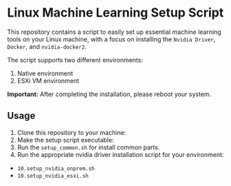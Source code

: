 # Linux Machine Learning Setup Script

This repository contains a script to easily set up essential machine learning tools on your Linux machine, with a focus on installing the `Nvidia Driver`, `Docker`, and `nvidia-docker2`.

The script supports two different environments:

1. Native environment
2. ESXi VM environment

**Important:** After completing the installation, please reboot your system.

## Usage
1. Clone this repository to your machine:
2. Make the setup script executable:
3. Run the `setup_common.sh` for install common parts.
4. Run the appropriate nvidia driver installation script for your environment:
- `10.setup_nvidia_onprem.sh`
- `10.setup_nvidia_esxi.sh`